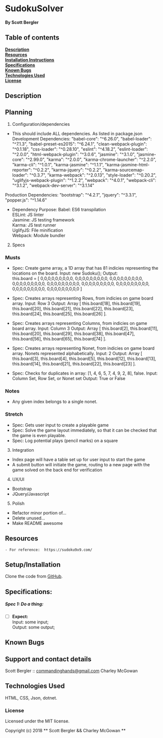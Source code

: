 # SudokuSolver

#### By Scott Bergler

## Table of contents

**[Description](#description)**<br>
**[Resources](#resources)**<br>
**[Installation Instructions](#setup/installation)**<br>
**[Specifications](#specifications)**<br>
**[Known Bugs](#known-bugs)**<br>
**[Technologies Used](#technologies-used)**<br>
**[License](#license)**<br>

## Description

## Planning

1. Configuration/dependencies
  * This should include ALL dependencies.
  As listed in package.json
  Development Dependencies:
    "babel-core": "^6.26.0",
    "babel-loader": "^7.1.3",
    "babel-preset-es2015": "^6.24.1",
    "clean-webpack-plugin": "^0.1.18",
    "css-loader": "^0.28.10",
    "eslint": "^4.18.2",
    "eslint-loader": "^2.0.0",
    "html-webpack-plugin": "^3.0.6",
    "jasmine": "^3.1.0",
    "jasmine-core": "^2.99.0",
    "karma": "^2.0.0",
    "karma-chrome-launcher": "^2.2.0",
    "karma-cli": "^1.0.1",
    "karma-jasmine": "^1.1.1",
    "karma-jasmine-html-reporter": "^0.2.2",
    "karma-jquery": "^0.2.2",
    "karma-sourcemap-loader": "^0.3.7",
    "karma-webpack": "^2.0.13",
    "style-loader": "^0.20.2",
    "uglifyjs-webpack-plugin": "^1.2.2",
    "webpack": "^4.0.1",
    "webpack-cli": "^3.1.2",
    "webpack-dev-server": "^3.1.14"

  Production Dependencies:
    "bootstrap": "^4.2.1",
    "jquery": "^3.3.1",
    "popper.js": "^1.14.6"

  * Dependency Purpose:
  Babel: ES6 transpilation  
  ESLint: JS linter  
  Jasmine: JS testing framework  
  Karma: JS test runner  
  UglifyJS: File minification  
  Webpack: Module bundler


2. Specs
  ### Musts
  * Spec: Create game array, a 1D array that has 81 indicies representing the locations on the board.
      Input: new Sudoku();
      Output:     
          this.board = [
            0,0,0,0,0,0,0,0,0,
            0,0,0,0,0,0,0,0,0,
            0,0,0,0,0,0,0,0,0,
            0,0,0,0,0,0,0,0,0,
            0,0,0,0,0,0,0,0,0,
            0,0,0,0,0,0,0,0,0,
            0,0,0,0,0,0,0,0,0,
            0,0,0,0,0,0,0,0,0,
            0,0,0,0,0,0,0,0,0
          ]

  * Spec: Creates arrays representing Rows, from indicies on game board array.
      Input: Row 3
      Output: Array [ this.board[18], this.board[19], this.board[20], this.board[21], this.board[22], this.board[23], this.board[24], this.board[25], this.board[26] ].

  * Spec: Creates arrays representing Columns, from indicies on game board array.
      Input: Column 3
      Output: Array [ this.board[2], this.board[11], this.board[20], this.board[29], this.board[38], this.board[47], this.board[56], this.board[65], this.board[74] ].

  * Spec: Creates arrays representing Nonet, from indicies on game board array. Nonets represented alphabetically.
      Input: 2
      Output: Array [
      this.board[3], this.board[4], this.board[5], this.board[12], this.board[13], this.board[14], this.board[21], this.board[22], this.board[23] ].

  * Spec: Checks for duplicates in array: [1, 4, 6, 5, 7, 4, 9, 2, 8], false.
      Input: Column Set, Row Set, or Nonet set
      Output: True or False

  ### Notes
  * Any given index belongs to a single nonet.
  
  ### Stretch
  * Spec: Gets user input to create a playable game
  * Spec: Solve the game layout immediately, so that it can be checked that the game is even playable.
  * Spec: Log potential plays (pencil marks) on a square

3. Integration
  * Index page will have a table set up for user input to start the game
  * A submit button will initiate the game, routing to a new page with the game solved on the back end for verification

4. UX/UI
  * Bootstrap
  * JQuery/Javascript

5. Polish
  * Refactor minor portion of...
  * Delete unused...
  * Make README awesome

## Resources
    - For reference:  https://sudoku9x9.com/

## Setup/Installation
Clone the code from [GitHub](https://github.com/skillitzimberg/SudokuSolver).

## Specifications:
##### Spec 1: Do a thing:
- [ ] **Expect:**  
Input: some input;  
Output: some output;

## Known Bugs

## Support and contact details
Scott Bergler :: commandinghands@gmail.com
Charley McGowan

## Technologies Used

HTML, CSS, Json, dotnet.

### License

Licensed under the MIT license.

Copyright (c) 2018 ** Scott Bergler && Charley McGowan **
